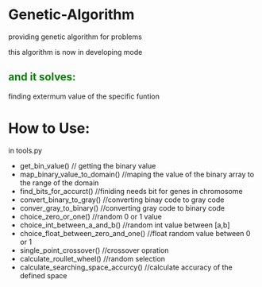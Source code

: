 # Genetic-Algorithm
<p>providing genetic algorithm for problems</p>
<p>this algorithm is now in developing mode</p>
<h2 style="color:green">and it solves:</h2>
<p>finding extermum value of the specific funtion</p>

# How to Use:
in tools.py
<ul>
  <li>get_bin_value() // getting the binary value</li>
  <li>map_binary_value_to_domain() //maping the value of the binary array to the range of the domain</li>
  <li>find_bits_for_accurct() //finiding needs bit for genes in chromosome</li>
  <li>convert_binary_to_gray() //converting binay code to gray code</li>
  <li>conver_gray_to_binary() //converting gray code to binary code</li>
  <li>choice_zero_or_one() //random 0 or 1 value</li>
  <li>choice_int_between_a_and_b() //random int value between [a,b]</li>
  <li>choice_float_between_zero_and_one() //float random value between 0 or 1</li>
  <li>single_point_crossover() //crossover opration</li>
  <li>calculate_roullet_wheel() //random selection</li>
  <li>calculate_searching_space_accurcy() //calculate accuracy of the defined space</li>
</ul>
